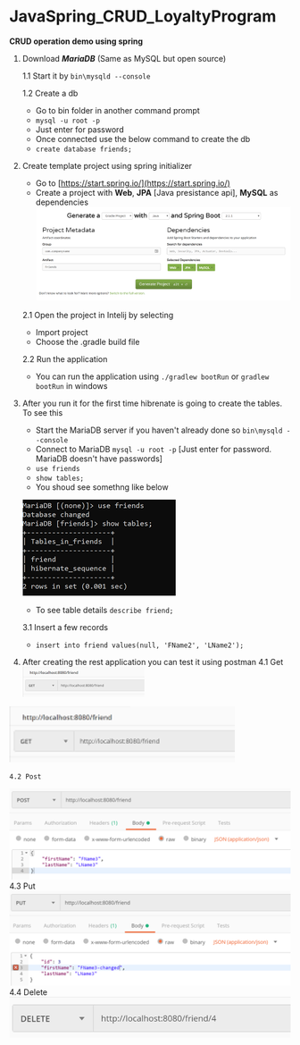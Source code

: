 # JavaSpring_CRUD_LoyaltyProgram
__CRUD operation demo using spring__

1. Download **_MariaDB_** (Same as MySQL but open source)

    1.1 Start it by  `bin\mysqld --console`

    1.2 Create a db
    + Go to bin folder in another command prompt
    + `mysql -u root -p`
    + Just enter for password
    + Once connected use the below command to create the db
    + `create database friends;`
    
2. Create template project using spring initializer
    + Go to [https://start.spring.io/](https://start.spring.io/)  
    + Create a project with __Web__, __JPA__ [Java presistance api], __MySQL__ as dependencies
    ![IMG](https://github.com/kumudug/JavaSpring_CRUD_LoyaltyProgram/blob/master/SpringInitFriends.png)

    2.1 Open the project in Intelij by selecting
    + Import project
    + Choose the .gradle build file
    
    2.2 Run the application
    + You can run the application using `./gradlew bootRun` or `gradlew bootRun` in windows
    
3. After you run it for the first time hibrenate is going to create the tables. To see this
    + Start the MariaDB server if you haven't already done so `bin\mysqld --console`
    + Connect to MariaDB `mysql -u root -p` [Just enter for password. MariaDB doesn't have passwords]
    + `use friends`
    + `show tables;`
    + You shoud see somethng like below
    
    ![IMG](https://github.com/kumudug/JavaSpring_CRUD_LoyaltyProgram/blob/master/MariaDBOutput1.png)

    + To see table details `describe friend;`
    
    3.1 Insert a few records
    + `insert into friend values(null, 'FName2', 'LName2');`
    
4. After creating the rest application you can test it using postman
    4.1 Get
![IMG](https://github.com/kumudug/JavaSpring_CRUD_LoyaltyProgram/blob/master/Postman_Get.png)

<img src="https://github.com/kumudug/JavaSpring_CRUD_LoyaltyProgram/blob/master/Postman_Get.png" height="100" title="Github Logo">

    4.2 Post
![IMG](https://github.com/kumudug/JavaSpring_CRUD_LoyaltyProgram/blob/master/Postman_Post.png)
    4.3 Put
![IMG](https://github.com/kumudug/JavaSpring_CRUD_LoyaltyProgram/blob/master/Postman_Put.png)
    4.4 Delete
![IMG](https://github.com/kumudug/JavaSpring_CRUD_LoyaltyProgram/blob/master/Postman_Delete.png)
    
    